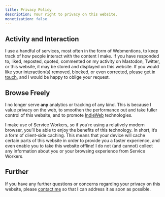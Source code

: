 ```yaml
---
title: Privacy Policy
description: Your right to privacy on this website.
monetization: false
---
```


## Activity and Interaction

I use a handful of services, most often in the form of Webmentions, to keep track of how people interact with the content I make. If you have responded to, liked, reposted, quoted, commented on my activity on Mastodon, Twitter, or this website, it may be stored and displayed on this website. If you would like your interaction(s) removed, blocked, or even corrected, please [get in touch](/about/#contact), and I would be happy to oblige your request.

## Browse Freely

I no longer serve **any** analytics or tracking of any kind. This is because I value privacy on the web, to smoothen the performance out and take fuller control of this website, and to promote [IndieWeb](https://indieweb.org) technologies.

I make use of Service Workers, so if you’re using a relatively modern browser, you’ll be able to enjoy the benefits of this technology. In short, it’s a form of client-side caching. This means that your device will cache certain parts of this website in order to provide you a faster experience, and even enable you to take this website offline! I do not (and cannot) collect any information about you or your browsing experience from Service Workers.

## Further

If you have any further questions or concerns regarding your privacy on this website, please [contact me](/about/#contact) so that I can address it as soon as possible.
